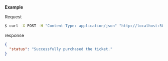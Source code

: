 **Example**

Request

```bash
$ curl -X POST -H "Content-Type: application/json" "http://localhost:5000/api/booking-agent/ticket/purchase" -b cookie.txt -c cookie.txt -d "{\"customer_email\": \"customer3@example.com\", \"flight_num\": 56, \"airline_name\": \"American Airlines\"}"
```

response

```json
{
  "status": "Successfully purchased the ticket."
}
```
